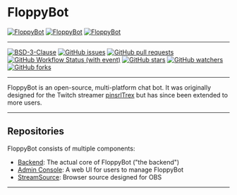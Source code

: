 # FloppyBot

[![FloppyBot][img-floppybot]][floppybot]
[![FloppyBot][img-floppybot-ac]][floppybot-ac]
[![FloppyBot][img-floppybot-ss]][floppybot-ss]

---

[![BSD-3-Clause](https://img.shields.io/github/license/rGunti/FloppyBot)](https://github.com/rGunti/FloppyBot/blob/master/LICENSE)
[![GitHub issues](https://img.shields.io/github/issues/rGunti/FloppyBot)](https://github.com/rGunti/FloppyBot/issues)
[![GitHub pull requests](https://img.shields.io/github/issues-pr/rGunti/FloppyBot.svg?style=flat)](https://github.com/rGunti/FloppyBot/pulls)
[![GitHub Workflow Status (with event)](https://img.shields.io/github/actions/workflow/status/rGunti/FloppyBot/.github%2Fworkflows%2Fbuild-test.yml?event=push)](https://github.com/rGunti/FloppyBot/actions/workflows/build-test.yml)
[![GitHub stars](https://img.shields.io/github/stars/rGunti/FloppyBot.svg?style=social&label=Stars&style=plastic)]()
[![GitHub watchers](https://img.shields.io/github/watchers/rGunti/FloppyBot.svg?style=social&label=Watch&style=plastic)]()
[![GitHub forks](https://img.shields.io/github/forks/rGunti/FloppyBot.svg?style=social&label=Fork&style=plastic)]()

---

FloppyBot is an open-source, multi-platform chat bot. It was originally designed for the Twitch
streamer [pinsrlTrex](https://twitch.tv/pinsrltrex) but has since been extended to more users.

---

## Repositories

FloppyBot consists of multiple components:

- [Backend][floppybot]: The actual core of FloppyBot ("the backend")
- [Admin Console][floppybot-ac]: A web UI for users to manage FloppyBot
- [StreamSource][floppybot-ss]: Browser source designed for OBS

---

[floppybot]: https://github.com/rgunti/floppybot
[floppybot-ac]: https://github.com/rGunti/FloppyBot-AdminConsole
[floppybot-ss]: https://github.com/rGunti/FloppyBot-StreamSource
[img-floppybot]: https://img.shields.io/badge/FloppyBot-gray?logo=.net
[img-floppybot-ac]: https://img.shields.io/badge/Admin_Console-gray?logo=googlechrome
[img-floppybot-ss]: https://img.shields.io/badge/Stream_Source-gray?logo=obsstudio
